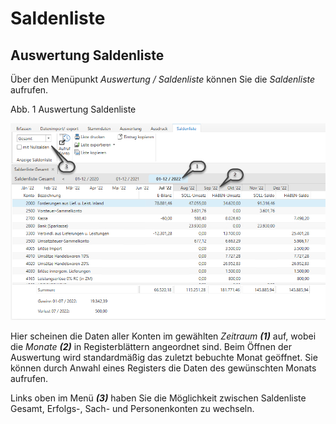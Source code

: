 # Saldenliste

## Auswertung Saldenliste


Über den Menüpunkt *Auswertung / Saldenliste* können Sie die *Saldenliste* aufrufen.

Abb. 1 Auswertung Saldenliste

![Image](<img/NeuesElement166.png>)

Hier scheinen die Daten aller Konten im gewählten *Zeitraum **(1)*** auf, wobei die *Monate **(2)*** in Registerblättern angeordnet sind. Beim Öffnen der Auswertung wird standardmäßig das zuletzt bebuchte Monat geöffnet. Sie können durch Anwahl eines Registers die Daten des gewünschten Monats aufrufen.

Links oben im Menü ***(3)*** haben Sie die Möglichkeit zwischen Saldenliste Gesamt, Erfolgs-, Sach- und Personenkonten zu wechseln.

